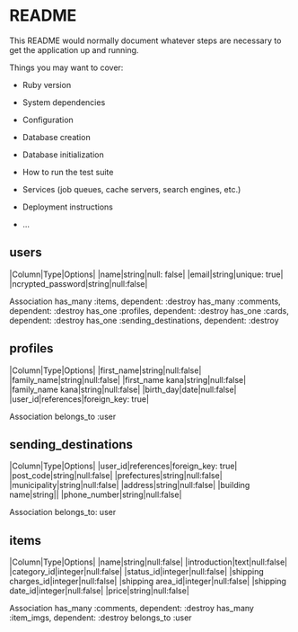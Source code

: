 # README

This README would normally document whatever steps are necessary to get the
application up and running.

Things you may want to cover:

* Ruby version

* System dependencies

* Configuration

* Database creation

* Database initialization

* How to run the test suite

* Services (job queues, cache servers, search engines, etc.)

* Deployment instructions

* ...

## users
|Column|Type|Options|
|name|string|null: false|
|email|string|unique: true|
|ncrypted_password|string|null:false|

Association
has_many :items, dependent: :destroy
has_many :comments, dependent: :destroy
has_one :profiles, dependent: :destroy
has_one :cards, dependent: :destroy
has_one :sending_destinations, dependent: :destroy

## profiles
|Column|Type|Options|
|first_name|string|null:false|
|family_name|string|null:false|
|first_name kana|string|null:false|
|family_name kana|string|null:false|
|birth_day|date|null:false|
|user_id|references|foreign_key: true|

Association
belongs_to :user

## sending_destinations
|Column|Type|Options|
|user_id|references|foreign_key: true|
|post_code|string|null:false|
|prefectures|string|null:false|
|municipality|string|null:false|
|address|string|null:false|
|building name|string||
|phone_number|string|null:false|

Association
belongs_to: user

## items
|Column|Type|Options|
|name|string|null:false|
|introduction|text|null:false|
|category_id|integer|null:false|
|status_id|integer|null:false|
|shipping charges_id|integer|null:false|
|shipping area_id|integer|null:false|
|shipping date_id|integer|null:false|
|price|string|null:false|

Association
has_many :comments, dependent: :destroy
has_many :item_imgs, dependent: :destroy
belongs_to :user